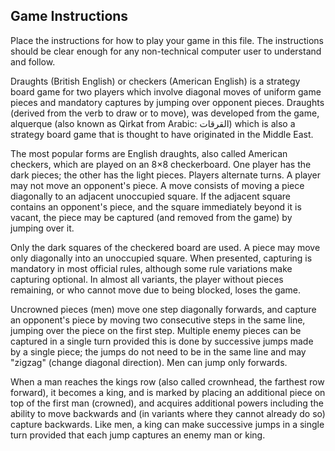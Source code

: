 ## Game Instructions

Place the instructions for how to play your game in this file.  The instructions should be clear enough for any non-technical computer user to understand and follow.


Draughts (British English) or checkers (American English) is a strategy board game for two players which involve diagonal moves of uniform game pieces and mandatory captures by jumping over opponent pieces. Draughts (derived from the verb to draw or to move), was developed from the game, alquerque (also known as Qirkat from Arabic: القرقات‎) which is also a strategy board game that is thought to have originated in the Middle East. 

The most popular forms are English draughts, also called American checkers, which are played on an 8×8 checkerboard. One player has the dark pieces; the other has the light pieces. Players alternate turns. A player may not move an opponent's piece. A move consists of moving a piece diagonally to an adjacent unoccupied square. If the adjacent square contains an opponent's piece, and the square immediately beyond it is vacant, the piece may be captured (and removed from the game) by jumping over it.

Only the dark squares of the checkered board are used. A piece may move only diagonally into an unoccupied square. When presented, capturing is mandatory in most official rules, although some rule variations make capturing optional. In almost all variants, the player without pieces remaining, or who cannot move due to being blocked, loses the game. 

Uncrowned pieces (men) move one step diagonally forwards, and capture an opponent's piece by moving two consecutive steps in the same line, jumping over the piece on the first step. Multiple enemy pieces can be captured in a single turn provided this is done by successive jumps made by a single piece; the jumps do not need to be in the same line and may "zigzag" (change diagonal direction). Men can jump only forwards.

When a man reaches the kings row (also called crownhead, the farthest row forward), it becomes a king, and is marked by placing an additional piece on top of the first man (crowned), and acquires additional powers including the ability to move backwards and (in variants where they cannot already do so) capture backwards. Like men, a king can make successive jumps in a single turn provided that each jump captures an enemy man or king.
